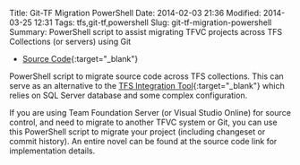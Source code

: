 Title: Git-TF Migration PowerShell
Date: 2014-02-03 21:36
Modified: 2014-03-25 12:31
Tags: tfs,git-tf,powershell
Slug: git-tf-migration-powershell
Summary: PowerShell script to assist migrating TFVC projects across TFS Collections (or servers) using Git

* [Source Code](https://github.com/mitch-b/git-tf-migration-powershell){:target="_blank"}

PowerShell script to migrate source code across TFS collections. This can serve as an alternative to the [TFS Integration Tool](http://tfsintegration.codeplex.com){:target="_blank"} which relies on SQL Server database and some complex configuration.

If you are using Team Foundation Server (or Visual Studio Online) for source control, and need to migrate to another TFVC system or Git, you can use this PowerShell script to migrate your project (including changeset or commit history). An entire novel can be found at the source code link for implementation details.
